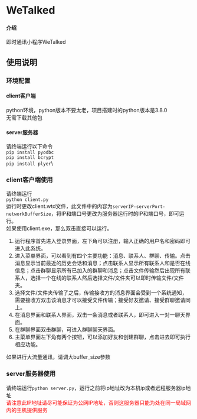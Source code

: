 # WeTalked

#### 介绍
即时通讯小程序WeTalked

## 使用说明
### 环境配置
#### client客户端
python环境，python版本不要太老，项目搭建时的python版本是3.8.0\
无需下载其他包
#### server服务器
请终端运行以下命令\
`pip install pyodbc`\
`pip install bcrypt`\
`pip install plyer`\

### client客户端使用
请终端运行\
`python client.py`\
运行时更改client.wtd文件，此文件中的内容为`serverIP-serverPort-networkBufferSize`，将IP和端口号更改为服务器运行时的IP和端口号，即可运行。\
如果使用client.exe，那么双击直接可以运行。
1. 运行程序首先进入登录界面，左下角可以注册，输入正确的用户名和密码即可进入此系统。
2. 进入菜单界面，可以看到有四个主要功能：消息、联系人、群聊、传输。点击消息显示当前最近的历史会话和消息；点击联系人显示所有联系人和是否在线信息；点击群聊显示所有已加入的群聊和消息；点击文件传输然后出现所有联系人，选择一个在线的联系人然后选择文件/文件夹可以即时传输文件/文件夹。
3. 选择文件/文件夹传输了之后，传输接收方的消息界面会受到一个系统通知，需要接收方双击该消息才可以接受文件传输；接受好友邀请、接受群聊邀请同上。
4. 在消息界面和联系人界面，双击一条消息或者联系人，即可进入一对一聊天界面。
5. 在群聊界面双击群聊，可进入群聊聊天界面。
6. 主菜单界面左下角有两个按钮，可以添加好友和创建群聊，点击进去即可执行相应功能。

如果进行大流量通讯，请调大buffer_size参数
### server服务器使用
请终端运行`python server.py`，运行之前将ip地址改为本机ip或者远程服务器ip地址\
<font color=red>
请注意此IP地址请尽可能保证为公网IP地址，否则这服务器只能为处在同一局域网内的主机提供服务
</font>